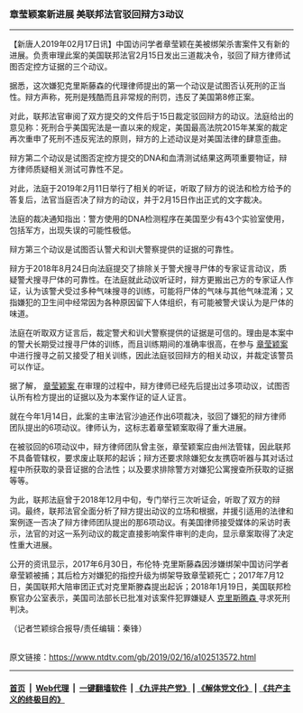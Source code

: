 ### 章莹颖案新进展 美联邦法官驳回辩方3动议
------------------------

<div class="post_content">
 <p>
  【新唐人2019年02月17日讯】中国访问学者章莹颖在美被绑架杀害案件又有新的进展。负责审理此案的美国联邦法官2月15日发出三道裁决令，驳回了辩方律师试图否定控方证据的三个动议。
 </p>
 <p>
  据悉，这次嫌犯克里斯藤森的代理律师提出的第一个动议是试图否认死刑的正当性。辩方声称，死刑是残酷而且非常规的刑罚，违反了美国第8修正案。
 </p>
 <p>
  对此，联邦法官审阅了双方提交的文件后于15日裁定驳回辩方的动议。法庭给出的意见称：死刑合乎美国宪法是一直以来的规定，美国最高法院2015年某案的裁定再次重申了死刑不违反宪法的原则，辩方的上述动议是对美国法律的肆意歪曲。
 </p>
 <p>
  辩方第二个动议是试图否定控方提交的DNA和血清测试结果这两项重要物证，辩方律师质疑相关测试可靠性不足。
 </p>
 <p>
  对此，法庭于2019年2月11日举行了相关的听证，听取了辩方的说法和检方给予的答复后，法官当庭否决了辩方的动议，并于2月15日作出正式的文字裁决。
 </p>
 <p>
  法庭的裁决通知指出：警方使用的DNA检测程序在美国至少有43个实验室使用，包括军方，出现失误的可能性极低。
 </p>
 <p>
  辩方第三个动议是试图否认警犬和训犬警察提供的证据的可靠性。
 </p>
 <p>
  辩方于2018年8月24日向法庭提交了排除关于警犬搜寻尸体的专家证言动议，质疑警犬搜寻尸体的可靠性。在法庭就此动议听证时，辩方更搬出己方的专家证人作证，认为该警犬受过多种气味搜寻的训练，可能将尸体的气味与其他气味混淆；又指嫌犯的卫生间中经常因为各种原因留下人体组织，有可能被警犬误认为是尸体的味道。
 </p>
 <p>
  法庭在听取双方证言后，裁定警犬和训犬警察提供的证据是可信的。理由是本案中的警犬长期受过搜寻尸体的训练，而且训练期间的准确率很高，在参与
  <a href="https://www.ntdtv.com/gb/章莹颖案.htm">
   章莹颖案
  </a>
  中进行搜寻之前又接受了相关训练，因此法庭驳回辩方的相关动议，并裁定该警员可以作证。
 </p>
 <p>
  据了解，
  <a href="https://www.ntdtv.com/gb/章莹颖案.htm">
   章莹颖案
  </a>
  在审理的过程中，辩方律师已经先后提出过多项动议，试图否认所有检方提出的证据以及为本案作证的证人证言。
 </p>
 <p>
  就在今年1月14日，此案的主审法官沙迪还作出6项裁决，驳回了嫌犯的辩方律师团队提出的6项动议。律师认为，这标志着章莹颖案取得了重大进展。
 </p>
 <p>
  在被驳回的6项动议中，辩方律师团队曾主张，章莹颖案应由州法管辖，因此联邦不具备管辖权，要求废止联邦的起诉；辩方还要求除嫌犯女友携窃听器与其对话过程中所获取的录音证据的合法性；以及要求排除警方对嫌犯公寓搜查所获取的证据等等。
 </p>
 <p>
  为此，联邦法庭曾于2018年12月中旬，专门举行三次听证会，听取了双方的辩词。最终，联邦法官全面分析了辩方提出动议的立场和根据，并援引适用的法律和案例逐一否决了辩方律师团队提出的那6项动议。有美国律师接受媒体的采访时表示，法官的对这一系列动议的裁定直接影响案件审判的走向，显示章案取得了决定性重大进展。
 </p>
 <p>
  公开的资讯显示，2017年6月30日，布伦特·克里斯藤森因涉嫌绑架中国访问学者章莹颖被捕；其后检方对嫌犯的指控升级为绑架导致章莹颖死亡；2017年7月12日，美国联邦大陪审团正式对克里斯滕森提出起诉；2018年1月19日，美国联邦检察官办公室表示，美国司法部长已批准对该案件犯罪嫌疑人
  <a href="https://www.ntdtv.com/gb/克里斯腾森.htm">
   克里斯腾森
  </a>
  寻求死刑判决。
 </p>
 <p>
  （记者竺颖综合报导/责任编辑：秦锋）
 </p>
 <div class="single_ad">
 </div>
</div>

<br/>原文链接：https://www.ntdtv.com/gb/2019/02/16/a102513572.html


------------------------
#### [首页](https://github.com/gfw-breaker/banned-news/blob/master/README.md) &nbsp;|&nbsp; [Web代理](https://github.com/labour-camp/helloworld) &nbsp;|&nbsp; [一键翻墙软件](https://github.com/gfw-breaker/nogfw/blob/master/README.md) &nbsp;| [《九评共产党》](https://github.com/gfw-breaker/9ping.md/blob/master/README.md#九评之一评共产党是什么) | [《解体党文化》](https://github.com/gfw-breaker/jtdwh.md/blob/master/README.md) | [《共产主义的终极目的》](https://github.com/gfw-breaker/gczydzjmd.md/blob/master/README.md)

